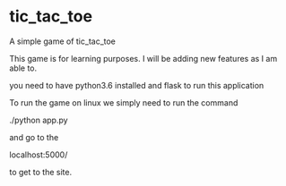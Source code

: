 # tic_tac_toe
A simple game of tic_tac_toe

This game is for learning purposes. I will be adding new features as I am able to.

you need to have python3.6 installed and flask to run this application

To run the game on linux we simply need to run the command

./python app.py

and go to the

localhost:5000/

to get to the site.

